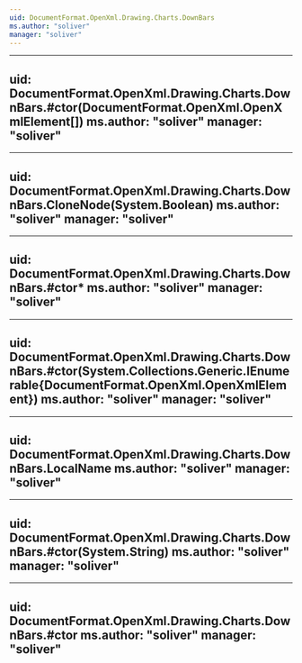 ```yaml
---
uid: DocumentFormat.OpenXml.Drawing.Charts.DownBars
ms.author: "soliver"
manager: "soliver"
---
```


---
uid: DocumentFormat.OpenXml.Drawing.Charts.DownBars.#ctor(DocumentFormat.OpenXml.OpenXmlElement[])
ms.author: "soliver"
manager: "soliver"
---

---
uid: DocumentFormat.OpenXml.Drawing.Charts.DownBars.CloneNode(System.Boolean)
ms.author: "soliver"
manager: "soliver"
---

---
uid: DocumentFormat.OpenXml.Drawing.Charts.DownBars.#ctor*
ms.author: "soliver"
manager: "soliver"
---

---
uid: DocumentFormat.OpenXml.Drawing.Charts.DownBars.#ctor(System.Collections.Generic.IEnumerable{DocumentFormat.OpenXml.OpenXmlElement})
ms.author: "soliver"
manager: "soliver"
---

---
uid: DocumentFormat.OpenXml.Drawing.Charts.DownBars.LocalName
ms.author: "soliver"
manager: "soliver"
---

---
uid: DocumentFormat.OpenXml.Drawing.Charts.DownBars.#ctor(System.String)
ms.author: "soliver"
manager: "soliver"
---

---
uid: DocumentFormat.OpenXml.Drawing.Charts.DownBars.#ctor
ms.author: "soliver"
manager: "soliver"
---
